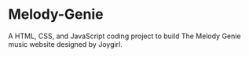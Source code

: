 # Melody-Genie
 A HTML, CSS, and JavaScript coding project to build The Melody Genie music website designed by Joygirl.
